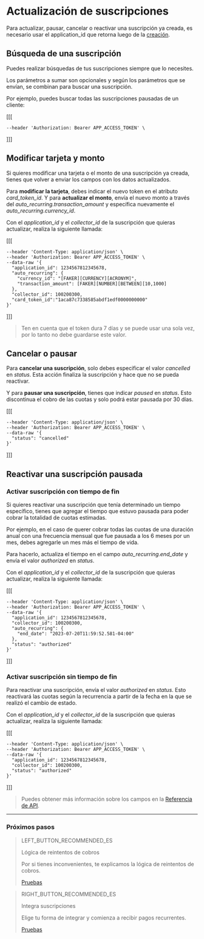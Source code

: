 
# Actualización de suscripciones

Para actualizar, pausar, cancelar o reactivar una suscripción ya creada, es necesario usar el application_id que retorna luego de la <a href="https://www.mercadopago[FAKER][URL][DOMAIN]/subscriptions/integration/" target="_blank">creación</a>. 

## Búsqueda de una suscripción

Puedes realizar búsquedas de tus suscripciones siempre que lo necesites. 

Los parámetros a sumar son opcionales y según los parámetros que se envían, se combinan para buscar una suscripción. 

Por ejemplo, puedes buscar todas las suscripciones pausadas de un cliente: 

[[[
```curl --location --request GET 'https://api.mercadopago.com/preapproval/search?status=paused&payer_email=[FAKER][INTERNET][FREE_EMAIL] \
--header 'Authorization: Bearer APP_ACCESS_TOKEN' \
```
]]]


## Modificar tarjeta y monto

Si quieres modificar una tarjeta o el monto de una suscripción ya creada, tienes que volver a enviar los campos con los datos actualizados.

Para __modificar la tarjeta__, debes indicar el nuevo token en el atributo _card_token_id_. Y para __actualizar el monto__, envía el nuevo monto a través del _auto_recurring.transaction_amount_ y específica nuevamente el _auto_recurring.currency_id_.

Con el _application_id_ y el _collector_id_ de la suscripción que quieras actualizar, realiza la siguiente llamada: 

[[[
```curl --location --request PUT 'https://api.mercadopago.com/preapproval/<PREAPPROVAL_ID>' \
--header 'Content-Type: application/json' \
--header 'Authorization: Bearer APP_ACCESS_TOKEN' \
--data-raw '{
  "application_id": 1234567812345678,
  "auto_recurring": {
    "currency_id": "[FAKER][CURRENCY][ACRONYM]",
    "transaction_amount": [FAKER][NUMBER][BETWEEN][10,1000]
  },
  "collector_id": 100200300,
  "card_token_id":"1aca87c7338585abdf1edf0000000000"
}'
```
]]]

> Ten en cuenta que el token dura 7 días y se puede usar una sola vez, por lo tanto no debe guardarse este valor.

## Cancelar o pausar

Para __cancelar una suscripción__, solo debes especificar el valor _cancelled_ en _status_. Esta acción finaliza la suscripción y hace que no se pueda reactivar.

Y para __pausar una suscripción__, tienes que indicar _paused_ en _status_. Esto discontinua el cobro de las cuotas y solo podrá estar pausada por 30 días. 

[[[
```curl --location --request PUT 'https://api.mercadopago.com/preapproval/<PREAPPROVAL_ID>' \
--header 'Content-Type: application/json' \
--header 'Authorization: Bearer APP_ACCESS_TOKEN' \
--data-raw '{
  "status": "cancelled"
}'
```
]]]

## Reactivar una suscripción pausada

### Activar suscripción con tiempo de fin

Si quieres reactivar una suscripción que tenía determinado un tiempo específico, tienes que agregar el tiempo que estuvo pausada para poder cobrar la totalidad de cuotas estimadas. 

Por ejemplo, en el caso de querer cobrar todas las cuotas de una duración anual con una frecuencia mensual que fue pausada a los 6 meses por un mes, debes agregarle un mes más el tiempo de vida.

Para hacerlo, actualiza el tiempo en el campo _auto_recurring.end_date_ y envía el valor _authorized_ en _status_.

Con el _application_id_ y el _collector_id_ de la suscripción que quieras actualizar, realiza la siguiente llamada: 


[[[
```curl --location --request PUT 'https://api.mercadopago.com/preapproval/<PREAPPROVAL_ID>' \
--header 'Content-Type: application/json' \
--header 'Authorization: Bearer APP_ACCESS_TOKEN' \
--data-raw '{
  "application_id": 1234567812345678,
  "collector_id": 100200300,
  "auto_recurring": {
    "end_date": "2023-07-20T11:59:52.581-04:00"
  },
  "status": "authorized"
}'
```
]]]

### Activar suscripción sin tiempo de fin

Para reactivar una suscripción, envía el valor _authorized_ en _status_. Esto reactivará las cuotas según la recurrencia a partir de la fecha en la que se realizó el cambio de estado.

Con el _application_id_ y el _collector_id_ de la suscripción que quieras actualizar, realiza la siguiente llamada: 


[[[
```curl --location --request PUT 'https://api.mercadopago.com/preapproval/<PREAPPROVAL_ID>' \
--header 'Content-Type: application/json' \
--header 'Authorization: Bearer APP_ACCESS_TOKEN' \
--data-raw '{
  "application_id": 1234567812345678,
  "collector_id": 100200300,
  "status": "authorized"
}'
```
]]]

> Puedes obtener más información sobre los campos en la <a href="https://www.mercadopago[FAKER][URL][DOMAIN]/developers/es/reference/" target="_blank">Referencia de API</a>.


------------
### Próximos pasos

> LEFT_BUTTON_RECOMMENDED_ES
>
> Lógica de reintentos de cobros
>
> Por si tienes inconvenientes, te explicamos la lógica de reintentos de cobros.
>
> [Pruebas](http://www.mercadopago[FAKER][URL][DOMAIN]/developers/es/guides/online-payments/subscriptions/payment-retry/)


> RIGHT_BUTTON_RECOMMENDED_ES
>
> Integra suscripciones
>
> Elige tu forma de integrar y comienza a recibir pagos recurrentes. 
>
> [Pruebas](http://www.mercadopago[FAKER][URL][DOMAIN]/developers/es/guides/online-payments/subscriptions/integration/)